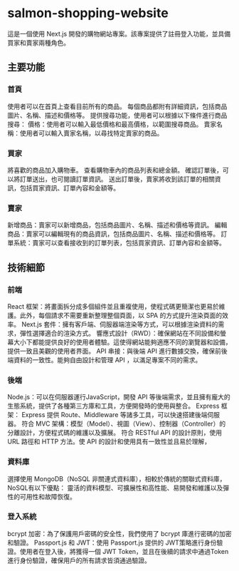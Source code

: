 # salmon-shopping-website

這是一個使用 Next.js 開發的購物網站專案。該專案提供了註冊登入功能，並具備買家和賣家兩種角色。

## 主要功能

### 首頁
使用者可以在首頁上查看目前所有的商品。
每個商品都附有詳細資訊，包括商品圖片、名稱、描述和價格等。
提供搜尋功能，使用者可以根據以下條件進行商品搜尋：
價格：使用者可以輸入最低價格和最高價格，以範圍搜尋商品。
賣家名稱：使用者可以輸入賣家名稱，以尋找特定賣家的商品。

### 買家
將喜歡的商品加入購物車。
查看購物車內的商品列表和總金額。
確認訂單後，可以將訂單送出，也可閱讀訂單資訊。
送出訂單後，賣家將收到該訂單的相關資訊，包括買家資訊、訂單內容和金額等。

### 賣家
新增商品：賣家可以新增商品，包括商品圖片、名稱、描述和價格等資訊。
編輯商品：賣家可以編輯現有的商品資訊，包括商品圖片、名稱、描述和價格等。
訂單系統：賣家可以查看接收到的訂單列表，包括買家資訊、訂單內容和金額等。

## 技術細節

### 前端
React 框架：將畫面拆分成多個組件並且重複使用，使程式碼更簡潔也更易於維護。此外，每個請求不需要重新整理整個頁面，以 SPA 的方式提升渲染頁面的效率。
Next.js 套件：擁有客戶端、伺服器端渲染等方式，可以根據渲染資料的需求，彈性選擇適合的渲染方式。
響應式設計（RWD）：確保網站在不同設備和螢幕大小下都能提供良好的使用者體驗。這使得網站能夠適應不同的瀏覽器和設備，提供一致且美觀的使用者界面。
API 串接：與後端 API 進行數據交換，確保前後端資料的一致性。能夠自由設計和管理 API ，以滿足專案不同的需求。

### 後端
Node.js：可以在伺服器運行JavaScript，開發 API 等後端需求，並且擁有龐大的生態系統，提供了各種第三方庫和工具，方便開發時的使用與整合。
Express 框架： Express 提供 Route、Middleware 等諸多工具，可以快速搭建後端伺服器。
符合 MVC 架構：模型（Model）、視圖（View）、控制器（Controller）的分離設計，方便程式碼的維護以及擴展。
符合 RESTful API 的設計原則，使用 URL 路徑和 HTTP 方法。使 API 的設計和使用具有一致性並且易於理解，

### 資料庫
選擇使用 MongoDB（NoSQL 非關連式資料庫），相較於傳統的關聯式資料庫，NoSQL有以下優點：
靈活的資料模型、可擴展性和高性能、易開發和維護以及彈性的可用性和故障恢復。

### 登入系統
bcrypt 加密：為了保護用戶密碼的安全性，我們使用了 bcrypt 庫進行密碼的加密和驗證。
Passport.js 和 JWT：使用 Passport.js 提供的 JWT策略進行身份驗證。使用者在登入後，將獲得一個 JWT Token，並且在後續的請求中通過Token進行身份驗證，確保用戶的所有請求皆須通過驗證。
